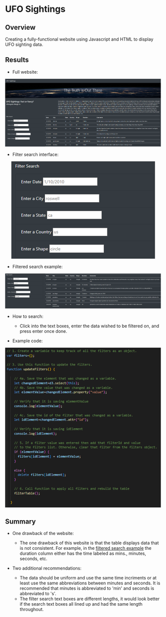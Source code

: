 # UFO Sightings

## Overview
Creating a fully-functional website using Javascript and HTML to display UFO sighting data.

## Results
* Full website:
<p align="center">
    <img
         src=images/full_website.png
         >
    </p>

* Filter search interface:
<p align="center">
    <img
         src=images/filter_search.png
         >
    </p>

* Filtered search example:
<p align="center">
    <img
         src=images/filter_example.png
         >
    </p>

* How to search:
    * Click into the text boxes, enter the data wished to be filtered on, and press enter once done.

* Example code:
<p align="center">
    <img
         src=images/example_code.png
         >
    </p>

## Summary
* One drawback of the website:
    * The one drawback of this website is that the table displays data that is not consistent. For example, in the [filtered search example](images/filter_example.png) the duration column either has the time labeled as mins., minutes, seconds, etc.

* Two additional recommendations:
    * The data should be uniform and use the same time incriments or at least use the same abbreviations between minutes and seconds. It is recommended that minutes is abbreviated to 'min' and seconds is abbreviated to 's'.
    * The filter search text boxes are different lengths, it would look better if the search text boxes all lined up and had the same length throughout.
